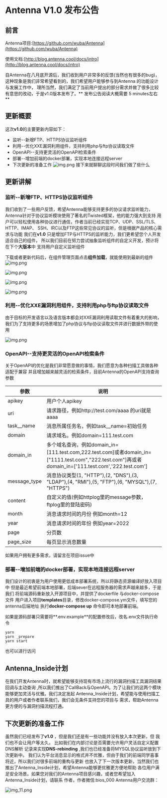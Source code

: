 # Antenna V1.0 发布公告

## 前言
Antenna项目:[https://github.com/wuba/Antenna](https://github.com/wuba/Antenna)

使用文档:[http://blog.antenna.cool/docs/intro](http://blog.antenna.cool/docs/intro)

自Antenna在八月底开源后，我们收到用户非常多的反馈(当然也有很多的bug)，这种现象是我们非常希望看到的，我们希望用户能够参与到Antenna
的功能设计与发展工作中， 理所当然，我们满足了当前用户提出的部分需求并做了很多比较有意思的改动，于是v1.0版本发布了。**
发布公告阅读大概需要 5 minutes左右**

## 更新概要

这次**v1.0**的主要更新内容如下：

* 监听--新增FTP、HTTPS协议监听组件
* 利用--优化XXE漏洞利用组件，支持利用php与ftp协议读取文件
* OpenAPI--支持更灵活的OpenAPI检索条件
* 部署--增加前端的docker部署，实现本地连接远程server
* 下次更新的准备工作
  ![img.png](img_tag.png)
  接下来就聊聊这段时间我们做了些什么

## 更新讲解

### 监听--新增FTP、HTTPS协议监听组件

我们收到了一些用户反馈，希望Antenna能够支持更多的协议请求监听能力，
Antenna针对于协议监听模块使用了著名的Twisted框架，他的能力强大到支持
用户可以轻松使用各种协议进行通信，作者当前已经实现TCP、UDP、SSL/TLS、HTTP、IMAP、
SSH、IRC以及FTP这些常见协议的监听，但是根据产品的核心需求与功能
我们在**v1.0** 只是增加FTP与HTTPS的监听能力，我们更希望您个人开发适合自己的组件，
所以我们目前在努力尝试抽象监听组件的自定义开发，预计将在下个**大版本**中
支持用户自定义监听组件

下载或者更新代码后，在组件管理页面点击**组件加载**，就能使用到最新的组件
![img.png](img_new.png)

![img.png](img_new_2.png)

![img.png](img_https.png)

![img.png](img_https_2.png)

### 利用--优化XXE漏洞利用组件，支持利用php与ftp协议读取文件

由于目标的开发语言以及语言版本都会对XXE漏洞利用读取文件有着重大的影响，
我们为了支持更多的场景增加了php协议与ftp协议读取文件并进行数据外带的使用

![img.png](img_xxe_read_file.png)

### OpenAPI--支持更灵活的OpenAPI检索条件

关于OpenAPI的优化是我们非常愿意做的事情，我们愿意为各种扫描工具做各种适配于兼容
并且增加越来越灵活的检索条件，目前Antenna的OpenAPI支持查询参数

| 参数           | 说明                                                                                                                                     |
|--------------|----------------------------------------------------------------------------------------------------------------------------------------|
| apikey       | 用户个人apikey                                                                                                                             |
| uri          | 请求路径，例如http://test.com/aaaa 的uri就是aaaa                                                                                                 |
| task__name   | 消息所属任务名，例如task__name=初始任务                                                                                                              |
| domain       | 请求域名。例如domain=111.test.com                                                                                                             |
| domain_in    | 多个域名查询，例如domain_in=[111.test.com,222.test.com]或者domain_in=["1111.test.com","222.test.com"]再或者domain_in=['111.test.com','222.test.com'] |
| message_type | 消息协议类型(1, "HTTP"),(2, "DNS"),(3, "LDAP"),(4, "RMI"),(5, "FTP"),(6, "MYSQL"),(7, "HTTPS")                                               |
| content      | 自定义的值(例如httplog里的message参数，ftplog里的登陆密码)                                                                                               |
| month        | 消息请求时间的月份 例如month=12                                                                                                                   |
| year         | 消息请求时间的年份 例如year=2022                                                                                                                  |
| page         | 分页数                                                                                                                                    |
| page_size    | 每页显示消息数量                                                                                                                               |

如果用户拥有更多需求，请留言在项目issue中

### 部署--增加前端的docker部署，实现本地连接远程server
我们设计的初衷是为用户使用更低成本部署系统，所以将静态资源编译好放入项目中
但是最近希望前端本地部署，后端sever在远程服务器的需求声越来越多，于是我们
将前端源码重新放入开源项目中，并提供了dockerfile 与docker-compose文件
用户进入项目**templates**目录，修改docker-compose.ym文件，填写您的antenna后端地址
执行**docker-compose up** 命令即可本地部署前端。

如果是源码部署只需要将**.env.example**的配置修改后，改名.env文件执行命令
```shell
yarn
yarn _prepare
yarn start
```
也可以进行访问
## Antenna_Inside计划

在我们开发Antenna时，就希望能够支持现有市场上流行的漏洞扫描工具漏洞结果回调与主动查询
,所以我们推出了CallBack与OpenAPI。为了让我们的这两个模块能够更加灵活与优雅。我们决定发起
Antenna_Inside计划，希望能与使用扫描工具的用户或者作者联系我们，我们会无条件支持您的项目与
需求，帮助Antenna更方便的与漏洞扫描流程打通。

## 下次更新的准备工作

虽然我们已经发布了**v1.0** ，但是我们还是有一些功能并没有放入本次更新，但
我们也不会让用户等太久。 比如我们在内部讨论是否需要允许用户灵活自定义配置DNS解析
记录来实现**DNS-rebinding** ,我们也已经准备将MYSQL协议监听放到下次更新中。
我们认为平台消息显示的格式并不优雅，但由于我们的前端同学喜事将近，所以我们对很多前端的重构与更新
也放入了下一次版本更新，当然我们也推出了Antenna_Inside计划，希望Antenna能够更优雅更方便地帮助
各位用户满足安全场景。如果您对我们的Antenna项目感兴趣，或者您希望加入Antenna_Inside计划，请联系
作者，作者微信:bios_000
Antenna用户交流群：

![img_11.png](img_11.png)
